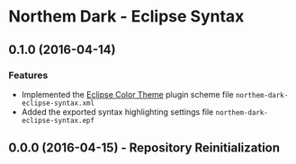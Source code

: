 Northem Dark - Eclipse Syntax
=============================

## 0.1.0 (2016-04-14)
### Features
  - Implemented the [Eclipse Color Theme](http://eclipsecolorthemes.org/plugin) plugin scheme file `northem-dark-eclipse-syntax.xml`
  - Added the exported syntax highlighting settings file `northem-dark-eclipse-syntax.epf`

## 0.0.0 (2016-04-15) - Repository Reinitialization
